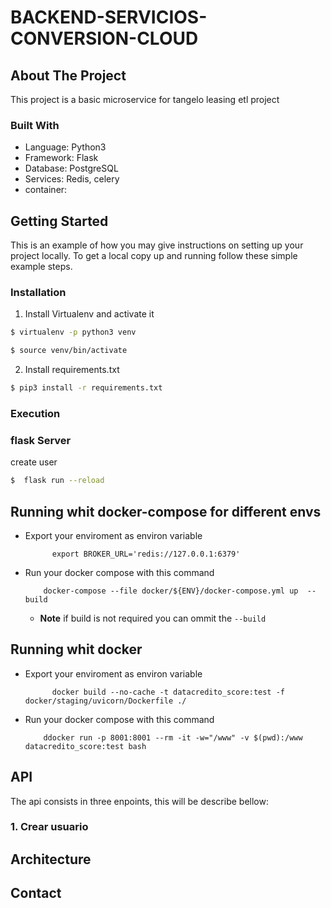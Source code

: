 # BACKEND-SERVICIOS-CONVERSION-CLOUD

<!--
## Table of Contents
* [About the Project](#about-the-project)
  * [Built With](#built-with)
* [Getting Started](#getting-started)
  * [Prerequisites](#prerequisites)
  * [Installation](#installation)
* [Usage](#usage)
* [API](#api)
* [System errors](#system-errors)
* [Roadmap](#roadmap)
* [Contributing](#contributing)
* [License](#license)
* [Contact](#contact)
* [Acknowledgements](#acknowledgements)
-->
<!-- ABOUT THE PROJECT -->
## About The Project

This project is a basic microservice for tangelo leasing etl project

### Built With
* Language: Python3
* Framework: Flask
* Database: PostgreSQL
* Services: Redis, celery
* container:  


<!-- GETTING STARTED -->
## Getting Started

This is an example of how you may give instructions on setting up your project locally.
To get a local copy up and running follow these simple example steps.


### Installation 

1. Install Virtualenv and activate it
```sh
$ virtualenv -p python3 venv
```
```sh
$ source venv/bin/activate
```
2. Install requirements.txt
```sh
$ pip3 install -r requirements.txt
```
### Execution

### flask Server

create user 

```sh
$  flask run --reload
```

## Running whit docker-compose for different envs

* Export your enviroment as environ variable
    ```shell
          export BROKER_URL='redis://127.0.0.1:6379'
    ```

* Run your docker compose with this command
    ```shell
        docker-compose --file docker/${ENV}/docker-compose.yml up  --build
    ```
    * **Note** if build is not required you can ommit the `--build`

## Running whit docker

* Export your enviroment as environ variable
    ```shell
          docker build --no-cache -t datacredito_score:test -f docker/staging/uvicorn/Dockerfile ./
    ```

* Run your docker compose with this command
    ```shell
        ddocker run -p 8001:8001 --rm -it -w="/www" -v $(pwd):/www datacredito_score:test bash
    ```
    
<!-- API -->
## API
The api consists in three enpoints, this will be describe bellow:

### 1. Crear usuario


<!-- ARCHITECTURE -->
## Architecture


<!-- CONTACT -->
## Contact



